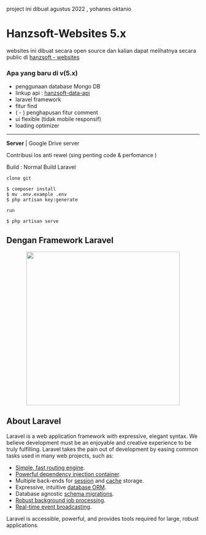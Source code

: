 project ini dibuat agustus 2022 , yohanes oktanio

# Hanzsoft-Websites 5.x
websites ini dibuat secara open source dan kalian dapat melihatnya secara public di <a href="http://hanzsoft.fast-page.org">hanzsoft - websites</a>

### Apa yang baru di v(5.x)
* penggunaan database Mongo DB
* linkup api : <a href="https://github.com/yohanesokta/hanzsoft-data-api">hanzsoft-data-api</a>
* laravel framework
* fitur find
* ( - ) penghapusan fitur comment
* ui flexible (tidak mobile responsif)
* loading optimizer

---
**Server** | Google Drive server

Contribusi los anti rewel (sing penting code & perfomance )

Build : Normal Build Laravel

    clone git 

    $ composer install
    $ mv .env.example .env
    $ php artisan key:generate

    run

    $ php artisan serve

## Dengan Framework Laravel

<p align="center"><a href="https://laravel.com" target="_blank"><img src="https://raw.githubusercontent.com/laravel/art/master/logo-lockup/5%20SVG/2%20CMYK/1%20Full%20Color/laravel-logolockup-cmyk-red.svg" width="400"></a></p>


## About Laravel

Laravel is a web application framework with expressive, elegant syntax. We believe development must be an enjoyable and creative experience to be truly fulfilling. Laravel takes the pain out of development by easing common tasks used in many web projects, such as:

- [Simple, fast routing engine](https://laravel.com/docs/routing).
- [Powerful dependency injection container](https://laravel.com/docs/container).
- Multiple back-ends for [session](https://laravel.com/docs/session) and [cache](https://laravel.com/docs/cache) storage.
- Expressive, intuitive [database ORM](https://laravel.com/docs/eloquent).
- Database agnostic [schema migrations](https://laravel.com/docs/migrations).
- [Robust background job processing](https://laravel.com/docs/queues).
- [Real-time event broadcasting](https://laravel.com/docs/broadcasting).

Laravel is accessible, powerful, and provides tools required for large, robust applications.
